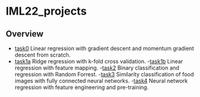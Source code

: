 # IML22_projects
## Overview
- [task0](task0) Linear regression with gradient descent and momentum gradient descent from scratch.
- [task1a](task1a) Ridge regression with k-fold cross validation.
-[task1b](task1b) Linear regression with feature mapping.
-[task2](task2) Binary classification and regression with Random Forrest.
-[task3](task3) Similarity classification of food images with fully connected neural networks.
-[task4](task4) Neural network regression with feature engineering and pre-training.
